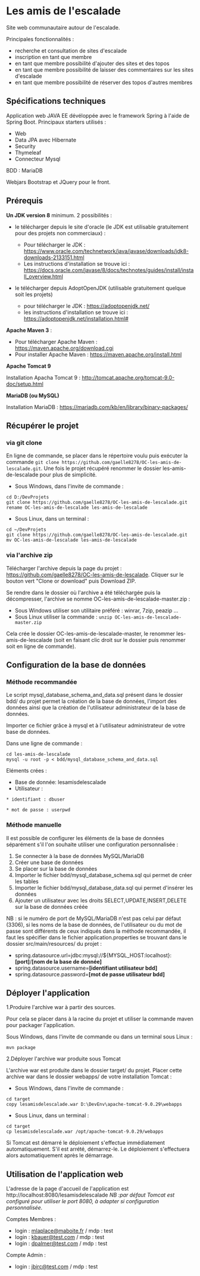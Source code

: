 # Les amis de l'escalade
Site web communautaire autour de l'escalade. 

Principales fonctionnalités :
- recherche et consultation de sites d'escalade
- inscription en tant que membre
- en tant que membre possibilité d'ajouter des sites et des topos
- en tant que membre possibilité de laisser des commentaires sur les sites d'escalade
- en tant que membre possibilité de réserver des topos d'autres membres

## Spécifications techniques
Application web JAVA EE dévéloppée avec le framework Spring à l'aide de Spring Boot. Principaux  starters utilisés :
- Web
- Data JPA avec Hibernate
- Security
- Thymeleaf
- Connecteur Mysql

BDD : MariaDB

Webjars Bootstrap et JQuery pour le front.


## Prérequis 
**Un JDK version 8** minimum. 2 possibilités :
- le télécharger depuis le site d'oracle (le JDK est utilisable gratuitement pour des projets non commerciaux) :
	- Pour télécharger le JDK : https://www.oracle.com/technetwork/java/javase/downloads/jdk8-downloads-2133151.html
	- Les instructions d'installation se trouve ici : https://docs.oracle.com/javase/8/docs/technotes/guides/install/install_overview.html

- le télécharger depuis AdoptOpenJDK (utilisable gratuitement quelque soit les projets)
	- pour télécharger le JDK : https://adoptopenjdk.net/
	- les instructions d'installation se trouve ici : https://adoptopenjdk.net/installation.html#

**Apache Maven 3** :
- Pour télécharger Apache Maven : https://maven.apache.org/download.cgi
- Pour installer Apache Maven : https://maven.apache.org/install.html

**Apache Tomcat 9**

Installation Apacha Tomcat 9 : http://tomcat.apache.org/tomcat-9.0-doc/setup.html

**MariaDB (ou MySQL)**

Installation MariaDB : https://mariadb.com/kb/en/library/binary-packages/

## Récupérer le projet 

### via git clone
En ligne de commande, se placer dans le répertoire voulu puis exécuter la commande `git clone https://github.com/gaelle8278/OC-les-amis-de-lescalade.git`. Une fois le projet récupéré renommer le dossier les-amis-de-lescalade pour plus de simplicité.

- Sous Windows, dans l'invite de commande :
```
cd D:/DevProjets
git clone https://github.com/gaelle8278/OC-les-amis-de-lescalade.git
rename OC-les-amis-de-lescalade les-amis-de-lescalade
```

- Sous Linux, dans un terminal :
```
cd ~/DevProjets
git clone https://github.com/gaelle8278/OC-les-amis-de-lescalade.git
mv OC-les-amis-de-lescalade les-amis-de-lescalade
```

### via l'archive zip

Télécharger l'archive depuis la page du projet : https://github.com/gaelle8278/OC-les-amis-de-lescalade. Cliquer sur le bouton vert "Clone or download" puis Download ZIP.

Se rendre dans le dossier où l'archive a été téléchargée puis la décompresser, l'archive se nomme OC-les-amis-de-lescalade-master.zip : 
- Sous Windows utiliser son utilitaire préféré : winrar, 7zip, peazip ...
- Sous Linux utiliser la commande : `unzip OC-les-amis-de-lescalade-master.zip`

Cela crée le dossier OC-les-amis-de-lescalade-master, le renommer les-amis-de-lescalade (soit en faisant clic droit sur le dossier puis renommer soit en ligne de commande).


## Configuration de la base de données 

### Méthode recommandée
Le script mysql_database_schema_and_data.sql présent dans le dossier bdd/ du projet permet la création de la base de données, l'import des données ainsi que la création de l'utilisateur administrateur de la base de données.

Importer ce fichier grâce à mysql et à l'utilisateur administrateur de votre base de données.

Dans une ligne de commande :
```
cd les-amis-de-lescalade
mysql -u root -p < bdd/mysql_database_schema_and_data.sql
```

Eléments crées :
* Base de donnée: lesamisdelescalade
* Utilisateur : 

 `* identifiant : dbuser`

 `* mot de passe : userpwd`



### Méthode manuelle 
Il est possible de configurer les éléments de la base de données séparément s'il l'on souhaite utiliser une configuration personnalisée :
1. Se connecter à la base de données MySQL/MariaDB
2. Créer une base de données
3. Se placer sur la base de données
2. Importer le fichier bdd/mysql_database_schema.sql qui permet de créer les tables
3. Importer le fichier bdd/mysql_database_data.sql qui permet d'insérer les données
4. Ajouter un utilisateur avec les droits SELECT,UPDATE,INSERT,DELETE sur la base de données créée

NB : si le numéro de port de MySQL/MariaDB n'est pas celui par défaut (3306), si les noms de la base de données, de l'utilisateur ou du mot de passe sont différents de ceux indiqués dans la méthode recommandée, il faut les spécifier dans le fichier application.properties se trouvant dans le dossier src/main/resources/ du projet :
* spring.datasource.url=jdbc:mysql://${MYSQL_HOST:localhost}:**[port]**/**[nom de la base de donnée]**
* spring.datasource.username=__[identifiant utilisateur bdd]__
* spring.datasource.password=__[mot de passe utilisateur bdd]__

## Déployer l'application

1.Produire l'archive war à partir des sources.

Pour cela se placer dans à la racine du projet et utiliser la commande maven pour packager l'application.

Sous Windows, dans l'invite de commande ou dans un terminal sous Linux :
```
mvn package
```

2.Déployer l'archive war produite sous Tomcat

L'archive war est produite dans le dossier target/ du projet. Placer cette archive war dans le dossier webapps/ de votre installation Tomcat :

- Sous Windows, dans l'invite de commande :
```
cd target 
copy lesamisdelescalade.war D:\DevEnv\apache-tomcat-9.0.29\webapps
```

- Sous  Linux, dans un terminal :
```
cd target 
cp lesamisdelescalade.war /opt/apache-tomcat-9.0.29/webapps
```

Si Tomcat est démarré le déploiement s'effectue immédiatement automatiquement. 
S'il est arrété, démarrez-le. Le déploiement s'effectuera alors automatiquement après le démarrage.


## Utilisation de l'application web

L'adresse de la page d'accueil de l'application est http://localhost:8080/lesamisdelescalade 
*NB :par défaut Tomcat est configuré pour utiliser le port 8080, à adapter si configuration personnalisée.*

Comptes Membres :
* login : mlaplace@maboite.fr / mdp : test 
* login : kbauer@test.com / mdp : test
* login : dpalmer@test.com / mdp : test

Compte Admin :
* login : jbirc@test.com / mdp : test




